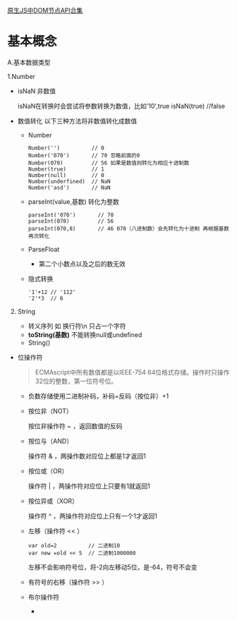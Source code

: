 [原生JS中DOM节点API合集](https://microzz.com/2017/04/06/jsdom/)

# 基本概念
A.基本数据类型

1.Number

* isNaN 非数值

  isNaN在转换时会尝试将参数转换为数值，比如'10',true isNaN(true) //false

* 数值转化 以下三种方法将非数值转化成数值

  *  Number
      ```
      Number('')          // 0
      Number('070')       // 70 忽略前面的0
      Number(070)         // 56 如果是数值则转化为相应十进制数
      Number(true)        // 1
      Number(null)        // 0
      Number(underfined)  // NaN
      Number('asd')       // NaN
      ```
  * parseInt(value,基数) 转化为整数
    ```
    parseInt('070')       // 70
    parseInt(070)         // 56 
    parseInt(070,8)       // 46 070（八进制数）会先转化为十进制 再根据基数再次转化
    ```
  * ParseFloat 

    * 第二个小数点以及之后的数无效

  * 隐式转换

        '1'+12 // '112'
        '2'*3  // 6
      
2. String

    * 转义序列 如 换行符\n 只占一个字符
    * **toString(基数)** 不能转换null或undefined
    * String() 

* 位操作符

    > ECMAscript中所有数值都是以IEEE-754 64位格式存储。操作时只操作32位的整数，第一位符号位。

    * 负数存储使用二进制补码，补码=反码（按位非）+1

    * 按位非（NOT）

        按位非操作符 ~ ，返回数值的反码
    * 按位与（AND）

        操作符 & ，两操作数对应位上都是1才返回1

    * 按位或（OR）

        操作符 | ，两操作符对应位上只要有1就返回1

    * 按位异或（XOR）

        操作符 ^ ，两操作符对应位上只有一个1才返回1
    * 左移（操作符 << ）

          var old=2          // 二进制10
          var new =old << 5  // 二进制1000000
        左移不会影响符号位，将-2向左移动5位，是-64，符号不会变
    * 有符号的右移（操作符 >> ）
    * 布尔操作符

        *
        


        

          

